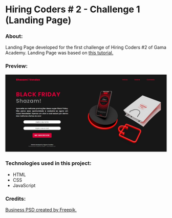 # Hiring Coders # 2 - Challenge 1 (Landing Page)

### About:

Landing Page developed for the first challenge of Hiring Coders #2 of Gama Academy. Landing Page was based on <a href="https://youtu.be/JYWitDwHhxE">this tutorial.</a>



### Preview:

![Landing Page Preview](preview/LandingPage.jpg)



### Technologies used in this project:

- HTML
- CSS
- JavaScript



### Credits:

<a href="www.freepik.com">Business PSD created by Freepik.</a>
